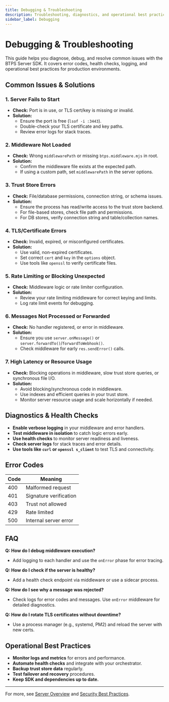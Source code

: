 ```yaml
---
title: Debugging & Troubleshooting
description: Troubleshooting, diagnostics, and operational best practices for the BTPS Server SDK.
sidebar_label: Debugging
---
```


# Debugging & Troubleshooting

This guide helps you diagnose, debug, and resolve common issues with the BTPS Server SDK. It covers error codes, health checks, logging, and operational best practices for production environments.

## Common Issues & Solutions

### 1. Server Fails to Start
- **Check:** Port is in use, or TLS cert/key is missing or invalid.
- **Solution:**
  - Ensure the port is free (`lsof -i :3443`).
  - Double-check your TLS certificate and key paths.
  - Review error logs for stack traces.

### 2. Middleware Not Loaded
- **Check:** Wrong `middlewarePath` or missing `btps.middleware.mjs` in root.
- **Solution:**
  - Confirm the middleware file exists at the expected path.
  - If using a custom path, set `middlewarePath` in the server options.

### 3. Trust Store Errors
- **Check:** File/database permissions, connection string, or schema issues.
- **Solution:**
  - Ensure the process has read/write access to the trust store backend.
  - For file-based stores, check file path and permissions.
  - For DB stores, verify connection string and table/collection names.

### 4. TLS/Certificate Errors
- **Check:** Invalid, expired, or misconfigured certificates.
- **Solution:**
  - Use valid, non-expired certificates.
  - Set correct `cert` and `key` in the `options` object.
  - Use tools like `openssl` to verify certificate files.

### 5. Rate Limiting or Blocking Unexpected
- **Check:** Middleware logic or rate limiter configuration.
- **Solution:**
  - Review your rate limiting middleware for correct keying and limits.
  - Log rate limit events for debugging.

### 6. Messages Not Processed or Forwarded
- **Check:** No handler registered, or error in middleware.
- **Solution:**
  - Ensure you use `server.onMessage()` or `server.forwardTo()`/`forwardToWebhook()`.
  - Check middleware for early `res.sendError()` calls.

### 7. High Latency or Resource Usage
- **Check:** Blocking operations in middleware, slow trust store queries, or synchronous file I/O.
- **Solution:**
  - Avoid blocking/synchronous code in middleware.
  - Use indexes and efficient queries in your trust store.
  - Monitor server resource usage and scale horizontally if needed.

## Diagnostics & Health Checks

- **Enable verbose logging** in your middleware and error handlers.
- **Test middleware in isolation** to catch logic errors early.
- **Use health checks** to monitor server readiness and liveness.
- **Check server logs** for stack traces and error details.
- **Use tools like `curl` or `openssl s_client`** to test TLS and connectivity.

## Error Codes

| Code | Meaning                  |
|------|--------------------------|
| 400  | Malformed request        |
| 401  | Signature verification   |
| 403  | Trust not allowed        |
| 429  | Rate limited             |
| 500  | Internal server error    |

## FAQ

**Q: How do I debug middleware execution?**
- Add logging to each handler and use the `onError` phase for error tracing.

**Q: How do I check if the server is healthy?**
- Add a health check endpoint via middleware or use a sidecar process.

**Q: How do I see why a message was rejected?**
- Check logs for error codes and messages. Use `onError` middleware for detailed diagnostics.

**Q: How do I rotate TLS certificates without downtime?**
- Use a process manager (e.g., systemd, PM2) and reload the server with new certs.

## Operational Best Practices

- **Monitor logs and metrics** for errors and performance.
- **Automate health checks** and integrate with your orchestrator.
- **Backup trust store data** regularly.
- **Test failover and recovery** procedures.
- **Keep SDK and dependencies up to date.**

---

For more, see [Server Overview](./overview.md) and [Security Best Practices](../protocol/security/bestPractices.md).
